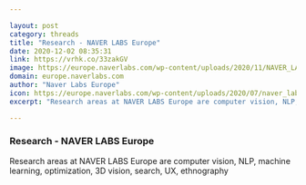 ```yaml
---

layout: post
category: threads
title: "Research - NAVER LABS Europe"
date: 2020-12-02 08:35:31
link: https://vrhk.co/33zakGV
image: https://europe.naverlabs.com/wp-content/uploads/2020/11/NAVER_LABS_EUROPE_1200px.jpg
domain: europe.naverlabs.com
author: "Naver Labs Europe"
icon: https://europe.naverlabs.com/wp-content/uploads/2020/07/naver_labs_favicon.ico
excerpt: "Research areas at NAVER LABS Europe are computer vision, NLP, machine learning, optimization, 3D vision, search, UX, ethnography"

---
```


### Research - NAVER LABS Europe

Research areas at NAVER LABS Europe are computer vision, NLP, machine learning, optimization, 3D vision, search, UX, ethnography
